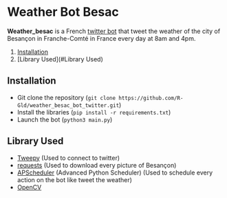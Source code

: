 # Weather Bot Besac
**Weather_besac** is a French [twitter bot](https://twitter.com/BesanconMeteo) that tweet the weather of the city of Besançon in Franche-Comté in France every day at 8am and 4pm.

1. [Installation](#Installation)
1. [Library Used](#Library Used)

## Installation

- Git clone the repository (`git clone https://github.com/R-Gld/weather_besac_bot_twitter.git`)
- Install the libraries (`pip install -r requirements.txt`)
- Launch the bot (`python3 main.py`)

## Library Used
- [Tweepy](https://github.com/tweepy/tweepy) (Used to connect to twitter)
- [requests](https://github.com/psf/requests) (Used to download every picture of Besançon)
- [APScheduler](https://github.com/agronholm/apscheduler/tree/master) (Advanced Python Scheduler) (Used to schedule every action on the bot like tweet the weather)
- [OpenCV](https://github.com/opencv/opencv-python)